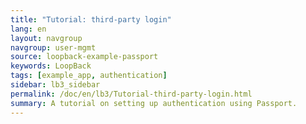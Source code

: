 ```yaml
---
title: "Tutorial: third-party login"
lang: en
layout: navgroup
navgroup: user-mgmt
source: loopback-example-passport
keywords: LoopBack
tags: [example_app, authentication]
sidebar: lb3_sidebar
permalink: /doc/en/lb3/Tutorial-third-party-login.html
summary: A tutorial on setting up authentication using Passport.
---
```

